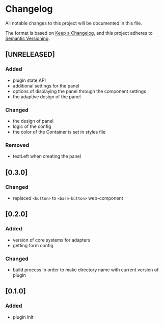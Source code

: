 # Changelog

All notable changes to this project will be documented in this file.

The format is based on [Keep a Changelog](https://keepachangelog.com/en/1.0.0/),
and this project adheres to [Semantic Versioning](https://semver.org/spec/v2.0.0.html).

## [UNRELEASED]

### Added

- plugin state API
- additional settings for the panel
- options of displaying the panel through the component settings
- the adaptive design of the panel

### Changed

- the design of panel
- logic of the config
- the color of the Container is set in styles file

### Removed  

- textLeft when creating the panel

## [0.3.0]

### Changed

- replaced `<button>` to `<base-button>` web-component

## [0.2.0]

### Added

- version of core systems for adapters
- getting form config

### Changed

- build process in order to make directory name with current version of plugin

## [0.1.0]

### Added

- plugin init
